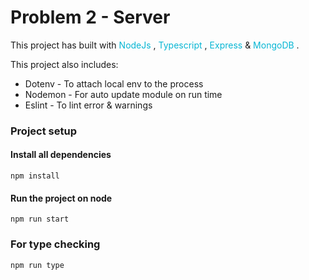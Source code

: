 # Problem 2 - Server

This project has built with <span style="color: #06b6d4"> NodeJs </span> , <span style="color: #06b6d4"> Typescript </span> , <span style="color: #06b6d4"> Express </span> & <span style="color: #06b6d4"> MongoDB </span>.

This project also includes:

- Dotenv - To attach local env to the process
- Nodemon - For auto update module on run time
- Eslint - To lint error & warnings

### Project setup
#### Install all dependencies
```
npm install
```

#### Run the project on node
```
npm run start
```

### For type checking
```
npm run type